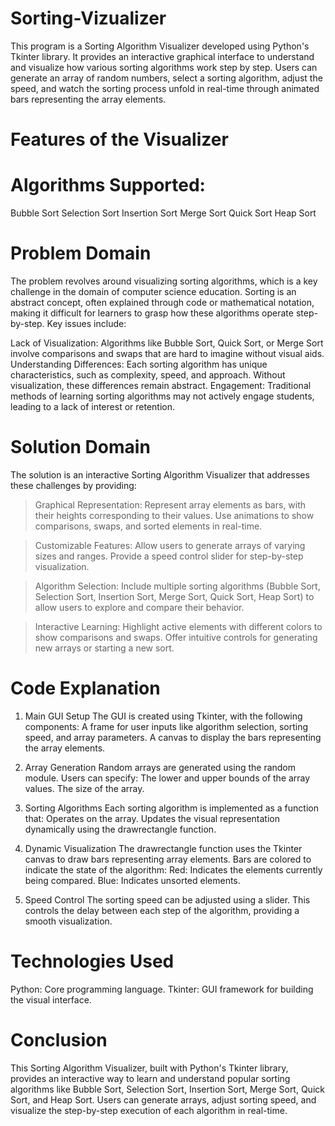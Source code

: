  # Sorting-Vizualizer
 This program is a Sorting Algorithm Visualizer developed using Python's Tkinter library. It provides an interactive graphical interface to understand and visualize how various sorting algorithms work step by step. Users can generate an array of random numbers, select a sorting algorithm, adjust the speed, and watch the sorting process unfold in real-time through animated bars representing the array elements.

 # Features of the Visualizer
# Algorithms Supported:

Bubble Sort
Selection Sort
Insertion Sort
Merge Sort
Quick Sort
Heap Sort

# Problem Domain
The problem revolves around visualizing sorting algorithms, which is a key challenge in the domain of computer science education. Sorting is an abstract concept, often explained through code or mathematical notation, making it difficult for learners to grasp how these algorithms operate step-by-step. Key issues include:

Lack of Visualization: Algorithms like Bubble Sort, Quick Sort, or Merge Sort involve comparisons and swaps that are hard to imagine without visual aids.
Understanding Differences: Each sorting algorithm has unique characteristics, such as complexity, speed, and approach. Without visualization, these differences remain abstract.
Engagement: Traditional methods of learning sorting algorithms may not actively engage students, leading to a lack of interest or retention.

# Solution Domain
The solution is an interactive Sorting Algorithm Visualizer that addresses these challenges by providing:

>Graphical Representation:
Represent array elements as bars, with their heights corresponding to their values.
Use animations to show comparisons, swaps, and sorted elements in real-time.

>Customizable Features:
Allow users to generate arrays of varying sizes and ranges.
Provide a speed control slider for step-by-step visualization.

>Algorithm Selection:
Include multiple sorting algorithms (Bubble Sort, Selection Sort, Insertion Sort, Merge Sort, Quick Sort, Heap Sort) to allow users to explore and compare their behavior.

>Interactive Learning:
Highlight active elements with different colors to show comparisons and swaps.
Offer intuitive controls for generating new arrays or starting a new sort.

# Code Explanation
1. Main GUI Setup
The GUI is created using Tkinter, with the following components:
A frame for user inputs like algorithm selection, sorting speed, and array parameters.
A canvas to display the bars representing the array elements.

2. Array Generation
Random arrays are generated using the random module. Users can specify:
The lower and upper bounds of the array values.
The size of the array.

3. Sorting Algorithms
Each sorting algorithm is implemented as a function that:
Operates on the array.
Updates the visual representation dynamically using the drawrectangle function.

4. Dynamic Visualization
The drawrectangle function uses the Tkinter canvas to draw bars representing array elements. Bars are colored to indicate the state of the algorithm:
Red: Indicates the elements currently being compared.
Blue: Indicates unsorted elements.

5. Speed Control
The sorting speed can be adjusted using a slider. This controls the delay between each step of the algorithm, providing a smooth visualization.

# Technologies Used
Python: Core programming language.
Tkinter: GUI framework for building the visual interface.

# Conclusion
This Sorting Algorithm Visualizer, built with Python's Tkinter library, provides an interactive way to learn and understand popular sorting algorithms like Bubble Sort, Selection Sort, Insertion Sort, Merge Sort, Quick Sort, and Heap Sort. Users can generate arrays, adjust sorting speed, and visualize the step-by-step execution of each algorithm in real-time.


